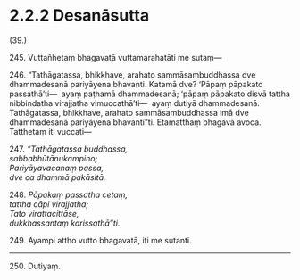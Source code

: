# 2.2.2 Desanāsutta

(39.)

245\. Vuttañhetaṃ bhagavatā vuttamarahatāti me sutaṃ—

246\. “Tathāgatassa, bhikkhave, arahato sammāsambuddhassa dve dhammadesanā pariyāyena bhavanti. Katamā dve? ‘Pāpaṃ pāpakato passathā’ti—  ayaṃ paṭhamā dhammadesanā; ‘pāpaṃ pāpakato disvā tattha nibbindatha virajjatha vimuccathā’ti—  ayaṃ dutiyā dhammadesanā. Tathāgatassa, bhikkhave, arahato sammāsambuddhassa imā dve dhammadesanā pariyāyena bhavantī”ti. Etamatthaṃ bhagavā avoca. Tatthetaṃ iti vuccati—

247\. _“Tathāgatassa buddhassa,_  
_sabbabhūtānukampino;_  
_Pariyāyavacanaṃ passa,_  
_dve ca dhammā pakāsitā._  

248\. _Pāpakaṃ passatha cetaṃ,_  
_tattha cāpi virajjatha;_  
_Tato virattacittāse,_  
_dukkhassantaṃ karissathā”ti._  

249\. Ayampi attho vutto bhagavatā, iti me sutanti.

---

250\. Dutiyaṃ.
